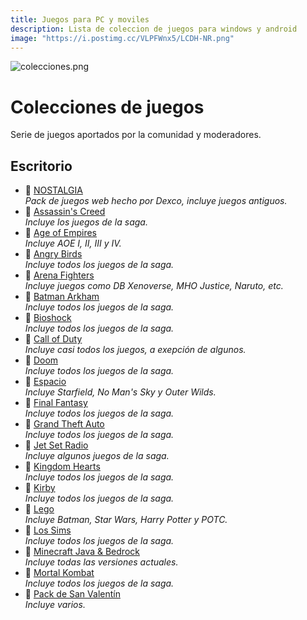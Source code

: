 ```yaml
---
title: Juegos para PC y moviles
description: Lista de coleccion de juegos para windows y android
image: "https://i.postimg.cc/VLPFWnx5/LCDH-NR.png"
---
```


![colecciones.png](https://i.postimg.cc/RZRNvpX6/Juegos-packs.png)
# Colecciones de juegos
Serie de juegos aportados por la comunidad y moderadores.

## Escritorio


- 🍩 [NOSTALGIA](/Colecciones/nostalgia)     
    *Pack de juegos web hecho por Dexco, incluye juegos antiguos.*
- 🍩 [Assassin's Creed](https://docs.google.com/document/u/0/d/1piWk8ILVtvFCOJL28eAioWKS2NDNRoSnJI59fYtHKLY/mobilebasic)     
    *Incluye los juegos de la saga.*
- 🍩 [Age of Empires](/Colecciones/c-aoe#megacoleccion-de-age-of-empires)     
    *Incluye AOE I, II, III y IV.*
- 🍩 [Angry Birds](https://doodrive.com/f/dz70kv)     
    *Incluye todos los juegos de la saga.*
- 🍩 [Arena Fighters](https://docs.google.com/document/u/0/d/10YhwRq8oJe8zXgTU8apvEcXQ0KKy-nqxyhE2hHZi6n8/mobilebasic)     
    *Incluye juegos como DB Xenoverse, MHO Justice, Naruto, etc.*
- 🍩 [Batman Arkham](https://docs.google.com/document/d/1zscVbCD3VQjqN0XpnqMGRJYRDXebDN8URJE2QGk6uLg/edit?usp=sharing)     
    *Incluye todos los juegos de la saga.*
- 🍩 [Bioshock](https://drive.google.com/file/d/121PfoRKctMV2NJZOaIR7DVtgGOWXJuTv/view)     
    *Incluye todos los juegos de la saga.*
- 🍩 [Call of Duty](/Colecciones/c-cod)     
    *Incluye casi todos los juegos, a exepción de algunos.*
- 🍩 [Doom](https://docs.google.com/document/u/0/d/1ejA0VtNxT7-ILhkRVu-xadaI16O_8MgYxfIahHl5Zik/mobilebasic)     
    *Incluye todos los juegos de la saga.*
- 🍩 [Espacio](https://rentry.co/espacio-lcdh)     
    *Incluye Starfield, No Man's Sky y Outer Wilds.*
- 🍩 [Final Fantasy](https://docs.google.com/document/u/0/d/1X-WfEk-90yeoCx1q6lXMA4szAW2u1XrLXeaqLRpJV6U/mobilebasic)     
    *Incluye todos los juegos de la saga.*
- 🍩 [Grand Theft Auto](/Colecciones/c-gta)     
    *Incluye todos los juegos de la saga.*
- 🍩 [Jet Set Radio](https://aiharagarden.notion.site/Jet-Set-Radio-Collection-640c14400d934e4aad2925592337af49)     
    *Incluye algunos juegos de la saga.*
- 🍩 [Kingdom Hearts](https://drive.google.com/file/d/1yjGwGQQAbVu8EVZD-g8DnBZ9wXgcectZ/view?usp=sharing)     
    *Incluye todos los juegos de la saga.*
- 🍩 [Kirby](https://drive.google.com/file/d/1etgC50s6H8HICgEjxmS7X5qSc9cL7qCK/view?usp=sharing)     
    *Incluye todos los juegos de la saga.*
- 🍩 [Lego](https://drive.google.com/file/d/1jJtr6bcYzbKrzwojn7l6Puqw6Aevgllo/view)     
    *Incluye Batman, Star Wars, Harry Potter y POTC.*
- 🍩 [Los Sims](/Colecciones/c-sims)     
    *Incluye todos los juegos de la saga.*
- 🍩 [Minecraft Java & Bedrock](/Tutoriales/minecraft#minecraft-premium)     
    *Incluye todas las versiones actuales.*
- 🍩 [Mortal Kombat](/Colecciones/c-mk)     
    *Incluye todos los juegos de la saga.*
- 🍩 [Pack de San Valentín](https://docs.google.com/document/u/0/d/1qAzBf3LUwK6KwycgRu-BMyT-UKgvqPMrwhQuJS80Nr4/mobilebasic)     
    *Incluye varios.*
